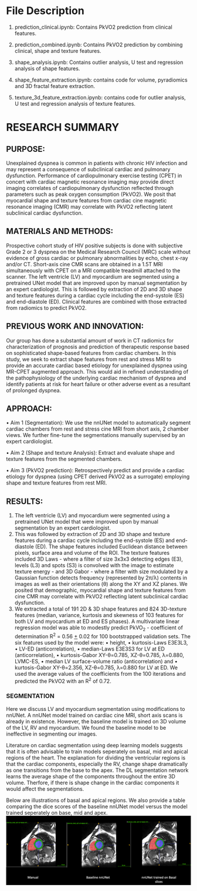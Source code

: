 # File Description

1. prediction\_clinical.ipynb: Contains PkVO2 prediction from clinical features.

2. prediction\_combined.ipynb: Contains PkVO2 prediction by combining clinical, shape and texture features.

3. shape\_analysis.ipynb: Contains outlier analysis, U test and regression analysis of shape features.

4. shape\_feature\_extraction.ipynb: contains code for volume, pyradiomics and 3D fractal feature extraction.

5. texture\_3d\_feature\_extraction.ipynb: contains code for outlier analysis, U test and regression analysis of texture features. 

# RESEARCH SUMMARY

## PURPOSE: 
Unexplained dyspnea is common in patients with chronic HIV infection and may represent a consequence of subclinical cardiac and pulmonary dysfunction. Performance of cardiopulmonary exercise testing (CPET) in concert with cardiac magnetic resonance imaging may provide direct imaging correlates of cardiopulmonary dysfunction reflected through parameters such as peak oxygen consumption (PkVO2). We posit that myocardial shape and texture features from cardiac cine magnetic resonance imaging (CMR) may correlate with PkVO2 reflecting latent subclinical cardiac dysfunction.

## MATERIALS AND METHODS: 
Prospective cohort study of HIV positive subjects is done with subjective Grade 2 or 3 dyspnea on the Medical Research Council (MRC) scale without evidence of gross cardiac or pulmonary abnormalities by echo, chest x-ray and/or CT. Short-axis cine CMR scans are obtained in a 1.5T MRI simultaneously with CPET on a MRI compatible treadmill attached to the scanner. The left ventricle (LV) and myocardium are segmented using a pretrained UNet model that are improved upon by manual segmentation by an expert cardiologist. This is followed by extraction of 2D and 3D shape and texture features during a cardiac cycle including the end-systole (ES) and end-diastole (ED). Clinical features are combined with those extracted from radiomics to predict PkVO2.

## PREVIOUS WORK AND INNOVATION: 
Our group has done a substantial amount of work in CT radiomics for characterization of prognosis and prediction of therapeutic response based on sophisticated shape-based features from cardiac chambers. In this study, we seek to extract shape features from rest and stress MRI to provide an accurate cardiac based etiology for unexplained dyspnea using MR-CPET augmented approach. This would aid in refined understanding of the pathophysiology of the underlying cardiac mechanism of dyspnea and identify patients at risk for heart failure or other adverse event as a resultant of prolonged dyspnea.

## APPROACH: 
• Aim 1 (Segmentation): We use the nnUNet model to automatically segment cardiac chambers from rest and stress cine MRI from short axis, 2 chamber views. We further fine-tune the segmentations manually supervised by an expert cardiologist.

• Aim 2 (Shape and texture Analysis): Extract and evaluate shape and texture features from the segmented chambers.

• Aim 3 (PkVO2 prediction): Retrospectively predict and provide a cardiac etiology for dyspnea (using CPET derived PkVO2 as a surrogate) employing shape and texture features from rest MRI. 

## RESULTS:
1. The left ventricle (LV) and myocardium were segmented using a pretrained UNet model that were improved upon by manual segmentation by an expert cardiologist. 
2. This was followed by extraction of 2D and 3D shape and texture features during a cardiac cycle including the end-systole (ES) and end-diastole (ED). The shape features included Euclidean distance between pixels, surface area and volume of the ROI. The texture features included 3D Laws - where a filter of size 3x3x3 detecting edges (E3), levels (L3) and spots (S3) is convolved with the image to estimate texture energy - and 3D Gabor - where a filter with size modulated by a Gaussian function detects frequency (represented by 2π/λ) contents in images as well as their orientations (θ) along the XY and XZ planes. We posited that demographic, myocardial shape and texture features from cine CMR may correlate with PkVO2 reflecting latent subclinical cardiac dysfunction. 
3. We extracted a total of 191 2D & 3D shape features and 824 3D-texture features (median, variance, kurtosis and skewness of 103 features for both LV and myocardium at ED and ES phases). A multivariate linear regression model was able to modestly predict PkVO<sub>2</sub> - coefficient of determination R<sup>2</sup> = 0.56 <ins>+</ins> 0.02 for 100 bootstrapped validation sets. The six features used by the model were: 
• height, 
• kurtosis-Laws E3E3L3, 
• LV-ED (anticorrelation), 
• median-Laws E3E3S3 for LV at ED (anticorrelation), 
• kurtosis-Gabor XY-θ=0.785, XZ-θ=0.785, λ=0.880, LVMC-ES, 
• median LV surface-volume ratio (anticorrelation) and 
• kurtosis-Gabor XY-θ=2.356, XZ-θ=0.785, λ=0.880 for LV at ED. 
We used the average values of the coefficients from the 100 iterations and predicted the PkVO2 with an R<sup>2</sup> of 0.72.

### SEGMENTATION

Here we discuss LV and myocardium segmentation using modifications to nnUNet. A nnUNet model trained on cardiac cine MRI, short axis scans is already in existence. However, the baseline model is trained on 3D volume of the LV, RV and myocardium. We found the baseline model to be ineffective in segmenting our images. 

Literature on cardiac segmentation using deep learning models suggests that it is often advisable to train models seperately on basal, mid and apical regions of the heart. The explanation for dividing the ventricular regions is that the cardiac components, especially the RV, change shape dramatically as one transitions from the base to the apex. The DL segmentation network learns the average shape of the components throughout the entire 3D volume. Therfore, if there is shape change in the cardiac components it would affect the segmentations. 

Below are illustrations of basal and apical regions. We also provide a table comparing the dice scores of the baseline nnUNet model versus the model trained seperately on base, mid and apex. 
![Basal slice](https://github.com/burning-river/unexplained_dyspnea/blob/main/figures/basal_segmentation.png)   
